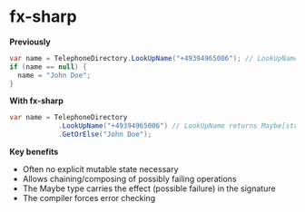 fx-sharp
========

**Previously**
```C#
var name = TelephoneDirectory.LookUpName("+49394965006"); // LookUpName returns string
if (name == null) {
  name = "John Doe";
}
```

**With fx-sharp**
```C#                                           
var name = TelephoneDirectory
            .LookUpName("+49394965006") // LookUpName returns Maybe[string]
            .GetOrElse("John Doe");
```                                        

**Key benefits**

* Often no explicit mutable state necessary
* Allows chaining/composing of possibly failing operations
* The Maybe type carries the effect (possible failure) in the signature
* The compiler forces error checking
